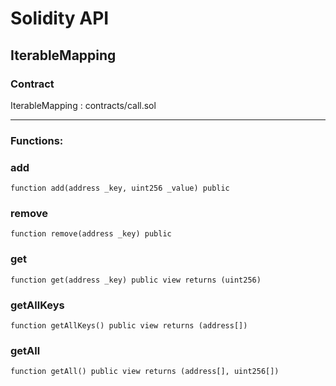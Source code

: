 # Solidity API

## IterableMapping

### Contract
IterableMapping : contracts/call.sol

 --- 
### Functions:
### add

```solidity
function add(address _key, uint256 _value) public
```

### remove

```solidity
function remove(address _key) public
```

### get

```solidity
function get(address _key) public view returns (uint256)
```

### getAllKeys

```solidity
function getAllKeys() public view returns (address[])
```

### getAll

```solidity
function getAll() public view returns (address[], uint256[])
```

